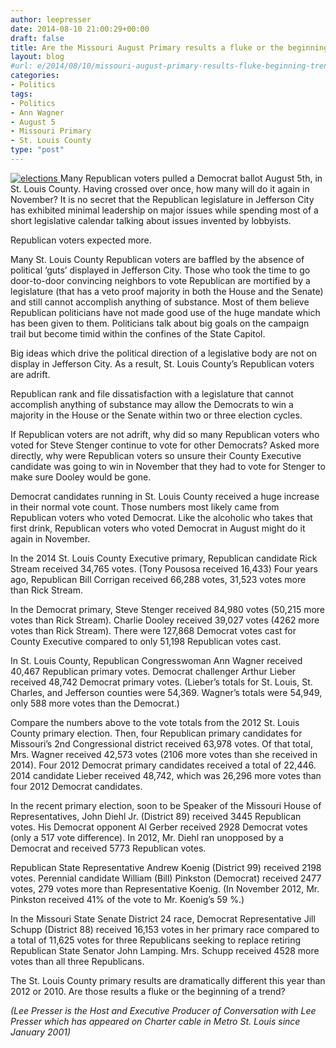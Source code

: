 ```yaml
---
author: leepresser
date: 2014-08-10 21:00:29+00:00
draft: false
title: Are the Missouri August Primary results a fluke or the beginning of a trend?
layout: blog
#url: e/2014/08/10/missouri-august-primary-results-fluke-beginning-trend/
categories:
- Politics
tags:
- Politics
- Ann Wagner
- August 5
- Missouri Primary
- St. Louis County
type: "post"
---
```


[![elections](https://hennessysview.com/wp-content/uploads/2014/08/elections-300x200.jpg)
](https://hennessysview.com/wp-content/uploads/2014/08/elections.jpg)Many Republican voters pulled a Democrat ballot August 5th, in St. Louis County. Having crossed over once, how many will do it again in November? It is no secret that the Republican legislature in Jefferson City has exhibited minimal leadership on major issues while spending most of a short legislative calendar talking about issues invented by lobbyists.

Republican voters expected more.

Many St. Louis County Republican voters are baffled by the absence of political ‘guts’ displayed in Jefferson City. Those who took the time to go door-to-door convincing neighbors to vote Republican are mortified by a legislature (that has a veto proof majority in both the House and the Senate) and still cannot accomplish anything of substance. Most of them believe Republican politicians have not made good use of the huge mandate which has been given to them. Politicians talk about big goals on the campaign trail but become timid within the confines of the State Capitol.

Big ideas which drive the political direction of a legislative body are not on display in Jefferson City. As a result, St. Louis County’s Republican voters are adrift.

Republican rank and file dissatisfaction with a legislature that cannot accomplish anything of substance may allow the Democrats to win a majority in the House or the Senate within two or three election cycles.

If Republican voters are not adrift, why did so many Republican voters who voted for Steve Stenger continue to vote for other Democrats? Asked more directly, why were Republican voters so unsure their County Executive candidate was going to win in November that they had to vote for Stenger to make sure Dooley would be gone.

Democrat candidates running in St. Louis County received a huge increase in their normal vote count. Those numbers most likely came from Republican voters who voted Democrat. Like the alcoholic who takes that first drink, Republican voters who voted Democrat in August might do it again in November.

In the 2014 St. Louis County Executive primary, Republican candidate Rick Stream received 34,765 votes. (Tony Pousosa received 16,433) Four years ago, Republican Bill Corrigan received 66,288 votes, 31,523 votes more than Rick Stream.

In the Democrat primary, Steve Stenger received 84,980 votes (50,215 more votes than Rick Stream). Charlie Dooley received 39,027 votes (4262 more votes than Rick Stream). There were 127,868 Democrat votes cast for County Executive compared to only 51,198 Republican votes cast.

In St. Louis County, Republican Congresswoman Ann Wagner received 40,467 Republican primary votes. Democrat challenger Arthur Lieber received 48,742 Democrat primary votes. (Lieber’s totals for St. Louis, St. Charles, and Jefferson counties were 54,369. Wagner’s totals were 54,949, only 588 more votes than the Democrat.)

Compare the numbers above to the vote totals from the 2012 St. Louis County primary election. Then, four Republican primary candidates for Missouri’s 2nd Congressional district received 63,978 votes. Of that total, Mrs. Wagner received 42,573 votes (2106 more votes than she received in 2014). Four 2012 Democrat primary candidates received a total of 22,446. 2014 candidate Lieber received 48,742, which was 26,296 more votes than four 2012 Democrat candidates.

In the recent primary election, soon to be Speaker of the Missouri House of Representatives, John Diehl Jr. (District 89) received 3445 Republican votes. His Democrat opponent Al Gerber received 2928 Democrat votes (only a 517 vote difference). In 2012, Mr. Diehl ran unopposed by a Democrat and received 5773 Republican votes.

Republican State Representative Andrew Koenig (District 99) received 2198 votes. Perennial candidate William (Bill) Pinkston (Democrat) received 2477 votes, 279 votes more than Representative Koenig. (In November 2012, Mr. Pinkston received 41% of the vote to Mr. Koenig’s 59 %.)

In the Missouri State Senate District 24 race, Democrat Representative Jill Schupp (District 88) received 16,153 votes in her primary race compared to a total of 11,625 votes for three Republicans seeking to replace retiring Republican State Senator John Lamping. Mrs. Schupp received 4528 more votes than all three Republicans.

The St. Louis County primary results are dramatically different this year than 2012 or 2010. Are those results a fluke or the beginning of a trend?

_(Lee Presser is the Host and Executive Producer of Conversation with Lee Presser which has appeared on Charter cable in Metro St. Louis since January 2001)_
